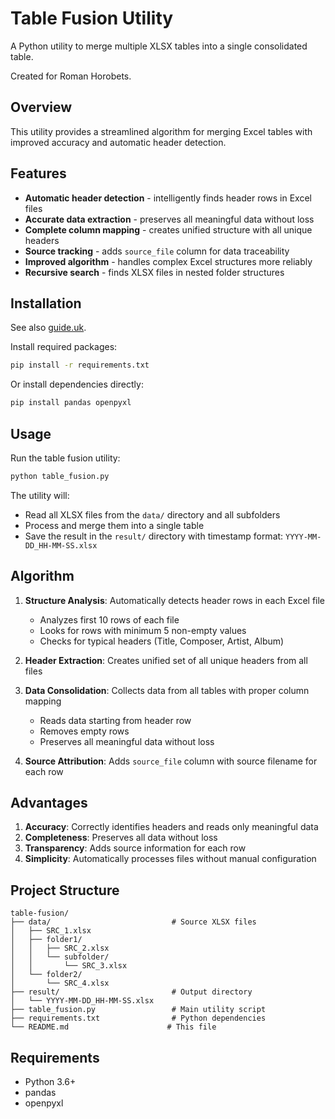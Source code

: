 # Table Fusion Utility

A Python utility to merge multiple XLSX tables into a single consolidated table.

Created for Roman Horobets.

## Overview

This utility provides a streamlined algorithm for merging Excel tables with improved accuracy and automatic header detection.

## Features

- **Automatic header detection** - intelligently finds header rows in Excel files
- **Accurate data extraction** - preserves all meaningful data without loss
- **Complete column mapping** - creates unified structure with all unique headers
- **Source tracking** - adds `source_file` column for data traceability
- **Improved algorithm** - handles complex Excel structures more reliably
- **Recursive search** - finds XLSX files in nested folder structures

## Installation

See also [guide.uk](guide.uk.md).

Install required packages:

```bash
pip install -r requirements.txt
```

Or install dependencies directly:

```bash
pip install pandas openpyxl
```

## Usage

Run the table fusion utility:

```bash
python table_fusion.py
```

The utility will:

- Read all XLSX files from the `data/` directory and all subfolders
- Process and merge them into a single table
- Save the result in the `result/` directory with timestamp format: `YYYY-MM-DD_HH-MM-SS.xlsx`

## Algorithm

1. **Structure Analysis**: Automatically detects header rows in each Excel file
   - Analyzes first 10 rows of each file
   - Looks for rows with minimum 5 non-empty values
   - Checks for typical headers (Title, Composer, Artist, Album)

2. **Header Extraction**: Creates unified set of all unique headers from all files

3. **Data Consolidation**: Collects data from all tables with proper column mapping
   - Reads data starting from header row
   - Removes empty rows
   - Preserves all meaningful data without loss

4. **Source Attribution**: Adds `source_file` column with source filename for each row

## Advantages

1. **Accuracy**: Correctly identifies headers and reads only meaningful data
2. **Completeness**: Preserves all data without loss
3. **Transparency**: Adds source information for each row
4. **Simplicity**: Automatically processes files without manual configuration

## Project Structure

```text
table-fusion/
├── data/                           # Source XLSX files
│   ├── SRC_1.xlsx
│   ├── folder1/
│   │   ├── SRC_2.xlsx
│   │   └── subfolder/
│   │       └── SRC_3.xlsx
│   └── folder2/
│       └── SRC_4.xlsx
├── result/                         # Output directory
│   └── YYYY-MM-DD_HH-MM-SS.xlsx
├── table_fusion.py                 # Main utility script
├── requirements.txt                # Python dependencies
└── README.md                      # This file
```

## Requirements

- Python 3.6+
- pandas
- openpyxl
